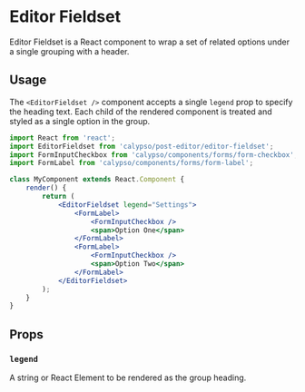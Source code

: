 # Editor Fieldset

Editor Fieldset is a React component to wrap a set of related options under a single grouping with a header.

## Usage

The `<EditorFieldset />` component accepts a single `legend` prop to specify the heading text. Each child of the rendered component is treated and styled as a single option in the group.

```jsx
import React from 'react';
import EditorFieldset from 'calypso/post-editor/editor-fieldset';
import FormInputCheckbox from 'calypso/components/forms/form-checkbox';
import FormLabel from 'calypso/components/forms/form-label';

class MyComponent extends React.Component {
	render() {
		return (
			<EditorFieldset legend="Settings">
				<FormLabel>
					<FormInputCheckbox />
					<span>Option One</span>
				</FormLabel>
				<FormLabel>
					<FormInputCheckbox />
					<span>Option Two</span>
				</FormLabel>
			</EditorFieldset>
		);
	}
}
```

## Props

### `legend`

A string or React Element to be rendered as the group heading.
